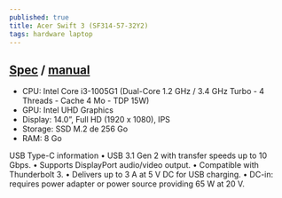 ```yaml
---
published: true
title: Acer Swift 3 (SF314-57-32Y2)
tags: hardware laptop
---
```

## [Spec](https://www.ldlc.com/fiche/PB00391633.html?offerId=AR202008120030) / [manual](https://global-download.acer.com/GDFiles/Document/User%20Manual/User%20Manual_Acer_3.0_A_A.pdf?acerid=637049004761242788&Step1=ULTRA-THIN&Step2=SWIFT&Step3=SF314-57G&OS=ALL&LC=en&BC=ACER&SC=EMEA_27)
- CPU: Intel Core i3-1005G1 (Dual-Core 1.2 GHz / 3.4 GHz Turbo - 4 Threads - Cache 4 Mo - TDP 15W) 
- GPU:  Intel UHD Graphics 
- Display: 14.0”, Full HD (1920 x 1080), IPS
- Storage: SSD M.2 de 256 Go
- RAM: 8 Go 

USB Type-C information
• USB 3.1 Gen 2 with transfer speeds up to 10 Gbps.
• Supports DisplayPort audio/video output.
• Compatible with Thunderbolt 3.
• Delivers up to 3 A at 5 V DC for USB charging.
• DC-in:  requires  power  adapter  or  power source providing 65 W  at 20 V.
